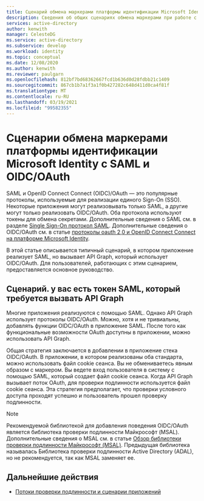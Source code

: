 ```yaml
---
title: Сценарий обмена маркерами платформы идентификации Microsoft Identity с SAML и OIDC/OAuth в Azure Active Directory
description: Сведения об общих сценариях обмена маркерами при работе с SAML и OIDC/OAuth в Azure Active Directory.
services: active-directory
author: kenwith
manager: CelesteDG
ms.service: active-directory
ms.subservice: develop
ms.workload: identity
ms.topic: conceptual
ms.date: 12/08/2020
ms.author: kenwith
ms.reviewer: paulgarn
ms.openlocfilehash: 812bf7bd68362667fcd1b636d0d28fdbb21c1409
ms.sourcegitcommit: 867cb1b7a1f3a1f0b427282c648d411d0ca4f81f
ms.translationtype: MT
ms.contentlocale: ru-RU
ms.lasthandoff: 03/19/2021
ms.locfileid: "99582355"
---
```

# <a name="microsoft-identity-platform-token-exchange-scenarios-with-saml-and-oidcoauth"></a>Сценарии обмена маркерами платформы идентификации Microsoft Identity с SAML и OIDC/OAuth

SAML и OpenID Connect Connect (OIDC)/OAuth — это популярные протоколы, используемые для реализации единого Sign-On (SSO). Некоторые приложения могут реализовывать только SAML, а другие могут только реализовать OIDC/OAuth. Оба протокола используют токены для обмена секретами. Дополнительные сведения о SAML см. в разделе [Single Sign-On протокол SAML](single-sign-on-saml-protocol.md). Дополнительные сведения о OIDC/OAuth см. в статье [протоколы oauth 2,0 и OpenID Connect Connect на платформе Microsoft Identity](active-directory-v2-protocols.md).

В этой статье описывается типичный сценарий, в котором приложение реализует SAML, но вызывает API Graph, который использует OIDC/OAuth. Для пользователей, работающих с этим сценарием, предоставляется основное руководство.

## <a name="scenario-you-have-a-saml-token-and-want-to-call-the-graph-api"></a>Сценарий. у вас есть токен SAML, который требуется вызвать API Graph
Многие приложения реализуются с помощью SAML. Однако API Graph использует протоколы OIDC/OAuth. Можно, хотя и не тривиальны, добавлять функции OIDC/OAuth в приложение SAML. После того как функциональные возможности OAuth доступны в приложении, можно использовать API Graph.

Общая стратегия заключается в добавлении в приложение стека OIDC/OAuth. В приложении, в котором реализованы оба стандарта, можно использовать файл cookie сеанса. Вы не обмениваетесь явным образом с маркером. Вы ведете вход пользователя в систему с помощью SAML, который создает файл cookie сеанса. Когда API Graph вызывает поток OAuth, для проверки подлинности используется файл cookie сеанса. Эта стратегия предполагает, что проверки условного доступа проходят успешно и пользователь прошел проверку подлинности.

> [!NOTE]
> Рекомендуемой библиотекой для добавления поведения OIDC/OAuth является библиотека проверки подлинности Майкрософт (MSAL). Дополнительные сведения о MSAL см. в статье [Обзор библиотеки проверки подлинности Майкрософт (MSAL)](msal-overview.md). Предыдущая библиотека называлась Библиотека проверки подлинности Active Directory (ADAL), но не рекомендуется, так как MSAL заменяет ее.

## <a name="next-steps"></a>Дальнейшие действия
- [Потоки проверки подлинности и сценарии приложений](authentication-flows-app-scenarios.md)
